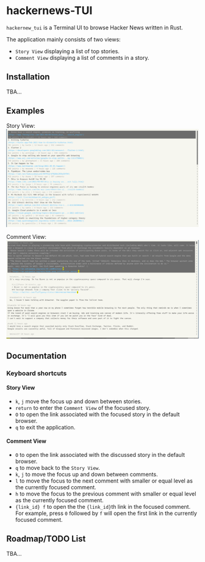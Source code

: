 # hackernews-TUI
`hackernew_tui` is a Terminal UI to browse Hacker News written in Rust.

The application mainly consists of two views:
- `Story View` displaying a list of top stories.
- `Comment View` displaying a list of comments in a story.

## Installation
TBA...

## Examples

Story View:
![Example of a Story View](./examples/assets/story_view.png)

Comment View:
![Example of a Comment View](./examples/assets/comment_view.png)

## Documentation
### Keyboard shortcuts
#### Story View
- `k`, `j` move the focus up and down between stories.
- `return` to enter the `Comment View` of the focused story.
- `O` to open the link associated with the focused story in the default browser.
- `q` to exit the application.
#### Comment View
- `O` to open the link associated with the discussed story in the default browser.
- `q` to move back to the `Story View`.
- `k`, `j` to move the focus up and down between comments.
- `l` to move the focus to the next comment with smaller or equal level as the currently focused comment.
- `h` to move the focus to the previous comment with smaller or equal level as the currently focused comment.
- `{link_id} f` to open the the `{link_id}`th link in the focused comment.
For example, press `0` followed by `f` will open the first link in the currently focused comment.

## Roadmap/TODO List
TBA...
